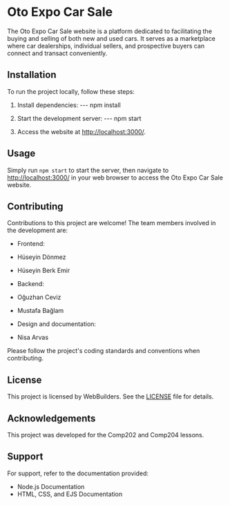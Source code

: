 # Oto Expo Car Sale

The Oto Expo Car Sale website is a platform dedicated to facilitating the buying and selling of both new and used cars. It serves as a marketplace where car dealerships, individual sellers, and prospective buyers can connect and transact conveniently.

## Installation

To run the project locally, follow these steps:

1. Install dependencies:
--- npm install


2. Start the development server:
--- npm start


3. Access the website at [http://localhost:3000/](http://localhost:3000/).

## Usage

Simply run `npm start` to start the server, then navigate to [http://localhost:3000/](http://localhost:3000/) in your web browser to access the Oto Expo Car Sale website.

## Contributing

Contributions to this project are welcome! The team members involved in the development are:

- Frontend:
- Hüseyin Dönmez
- Hüseyin Berk Emir

- Backend:
- Oğuzhan Ceviz
- Mustafa Bağlam

- Design and documentation:
- Nisa Arvas

Please follow the project's coding standards and conventions when contributing.

## License

This project is licensed by WebBuilders. See the [LICENSE](LICENSE) file for details.

## Acknowledgements

This project was developed for the Comp202 and Comp204 lessons.

## Support

For support, refer to the documentation provided:

- Node.js Documentation
- HTML, CSS, and EJS Documentation
